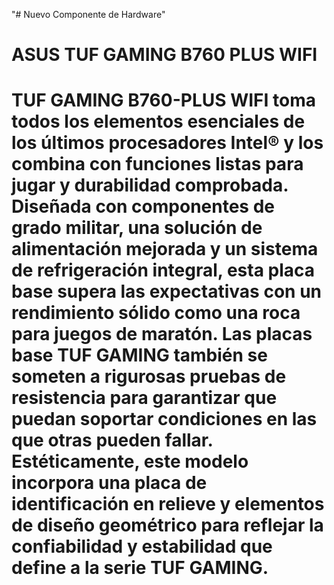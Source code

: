 "# Nuevo Componente de Hardware" 

# ASUS TUF GAMING B760 PLUS WIFI

# TUF GAMING B760-PLUS WIFI toma todos los elementos esenciales de los últimos procesadores Intel® y los combina con funciones listas para jugar y durabilidad comprobada. Diseñada con componentes de grado militar, una solución de alimentación mejorada y un sistema de refrigeración integral, esta placa base supera las expectativas con un rendimiento sólido como una roca para juegos de maratón. Las placas base TUF GAMING también se someten a rigurosas pruebas de resistencia para garantizar que puedan soportar condiciones en las que otras pueden fallar. Estéticamente, este modelo incorpora una placa de identificación en relieve y elementos de diseño geométrico para reflejar la confiabilidad y estabilidad que define a la serie TUF GAMING.